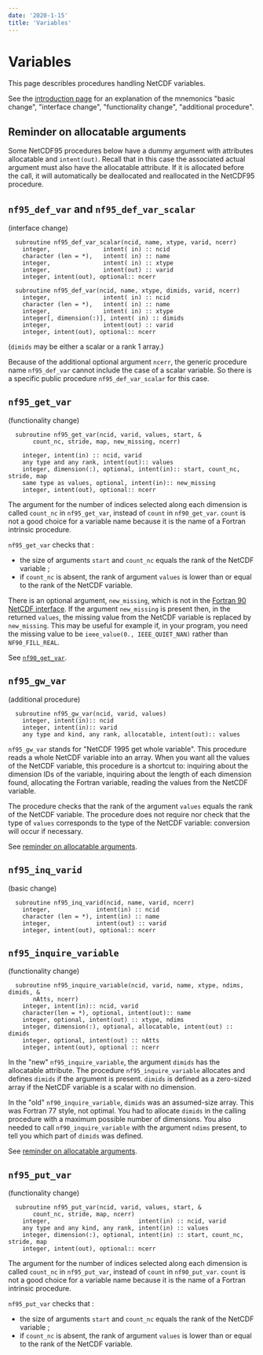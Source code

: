 ```yaml
---
date: '2020-1-15'
title: 'Variables'
---
```


Variables
===

This page describles procedures handling NetCDF variables.

See the [introduction page](../introduction.md) for an explanation of
the mnemonics "basic change", "interface change", "functionality
change", "additional procedure".

Reminder on allocatable arguments
---

Some NetCDF95 procedures below have a dummy argument with attributes
allocatable and `intent(out)`. Recall that in this case the associated
actual argument must also have the allocatable attribute. If it is
allocated before the call, it will automatically be deallocated and
reallocated in the NetCDF95 procedure.

`nf95_def_var` and `nf95_def_var_scalar`
---

(interface change)

      subroutine nf95_def_var_scalar(ncid, name, xtype, varid, ncerr)
        integer,               intent( in) :: ncid
        character (len = *),   intent( in) :: name
        integer,               intent( in) :: xtype
        integer,               intent(out) :: varid
        integer, intent(out), optional:: ncerr

      subroutine nf95_def_var(ncid, name, xtype, dimids, varid, ncerr)
        integer,               intent( in) :: ncid
        character (len = *),   intent( in) :: name
        integer,               intent( in) :: xtype
        integer[, dimension(:)], intent( in) :: dimids
        integer,               intent(out) :: varid
        integer, intent(out), optional:: ncerr

(`dimids` may be either a scalar or a rank 1 array.)

Because of the additional optional argument `ncerr`, the generic
procedure name `nf95_def_var` cannot include the case of a scalar
variable. So there is a specific public procedure `nf95_def_var_scalar`
for this case.

`nf95_get_var`
---

(functionality change)

      subroutine nf95_get_var(ncid, varid, values, start, &
           count_nc, stride, map, new_missing, ncerr)

        integer, intent(in) :: ncid, varid
        any type and any rank, intent(out):: values
        integer, dimension(:), optional, intent(in):: start, count_nc, stride, map
        same type as values, optional, intent(in):: new_missing
        integer, intent(out), optional:: ncerr

The argument for the number of indices selected along each dimension is
called `count_nc` in `nf95_get_var`, instead of `count` in
`nf90_get_var`. `count` is not a good choice for a variable name because
it is the name of a Fortran intrinsic procedure.

`nf95_get_var` checks that :

-   the size of arguments `start` and `count_nc` equals the rank of the
    NetCDF variable ;
-   if `count_nc` is absent, the rank of argument `values` is lower than
    or equal to the rank of the NetCDF variable.

There is an optional argument, `new_missing`, which is not in the
[Fortran 90 NetCDF
interface](https://www.unidata.ucar.edu/software/netcdf/docs-fortran/f90_The-NetCDF-Fortran-90-Interface-Guide.html). If
the argument `new_missing` is present then, in the returned `values`,
the missing value from the NetCDF variable is replaced by
`new_missing`.  This may be useful for example if, in your program,
you need the missing value to be `ieee_value(0., IEEE_QUIET_NAN)`
rather than `NF90_FILL_REAL`.

See [`nf90_get_var`](https://docs.unidata.ucar.edu/netcdf-fortran/current/f90-variables.html#f90-reading-data-values-nf90_get_var).

`nf95_gw_var`
---

(additional procedure)

      subroutine nf95_gw_var(ncid, varid, values)
        integer, intent(in):: ncid
        integer, intent(in):: varid
        any type and kind, any rank, allocatable, intent(out):: values

`nf95_gw_var` stands for "NetCDF 1995 get whole variable". This
procedure reads a whole NetCDF variable into an array. When you want all
the values of the NetCDF variable, this procedure is a shortcut to:
inquiring about the dimension IDs of the variable, inquiring about the
length of each dimension found, allocating the Fortran variable, reading
the values from the NetCDF variable.

The procedure checks that the rank of the argument `values` equals the
rank of the NetCDF variable. The procedure does not require nor check
that the type of `values` corresponds to the type of the NetCDF
variable: conversion will occur if necessary.

See [reminder on allocatable arguments](#reminder-on-allocatable-arguments).

`nf95_inq_varid`
---

(basic change)

      subroutine nf95_inq_varid(ncid, name, varid, ncerr)
        integer,             intent(in) :: ncid
        character (len = *), intent(in) :: name
        integer,             intent(out) :: varid
        integer, intent(out), optional:: ncerr

`nf95_inquire_variable`
---

(functionality change)

      subroutine nf95_inquire_variable(ncid, varid, name, xtype, ndims, dimids, &
           nAtts, ncerr)
        integer, intent(in):: ncid, varid
        character(len = *), optional, intent(out):: name
        integer, optional, intent(out) :: xtype, ndims
        integer, dimension(:), optional, allocatable, intent(out) :: dimids
        integer, optional, intent(out) :: nAtts
        integer, intent(out), optional :: ncerr

In the "new" `nf95_inquire_variable`, the argument `dimids` has the
allocatable attribute. The procedure `nf95_inquire_variable` allocates
and defines `dimids` if the argument is present. `dimids` is defined as
a zero-sized array if the NetCDF variable is a scalar with no dimension.

In the "old" `nf90_inquire_variable`, `dimids` was an assumed-size
array. This was Fortran 77 style, not optimal. You had to allocate
`dimids` in the calling procedure with a maximum possible number of
dimensions. You also needed to call `nf90_inquire_variable` with the
argument `ndims` present, to tell you which part of `dimids` was
defined.

See [reminder on allocatable arguments](#reminder-on-allocatable-arguments).

`nf95_put_var`
---

(functionality change)

      subroutine nf95_put_var(ncid, varid, values, start, &
           count_nc, stride, map, ncerr)
        integer,                         intent(in) :: ncid, varid
        any type and any kind, any rank, intent(in) :: values
        integer, dimension(:), optional, intent(in) :: start, count_nc, stride, map
        integer, intent(out), optional:: ncerr

The argument for the number of indices selected along each dimension is
called `count_nc` in `nf95_put_var`, instead of `count` in
`nf90_put_var`. `count` is not a good choice for a variable name because
it is the name of a Fortran intrinsic procedure.

`nf95_put_var` checks that :

-   the size of arguments `start` and `count_nc` equals the rank of the
    NetCDF variable ;
-   if `count_nc` is absent, the rank of argument `values` is lower than
    or equal to the rank of the NetCDF variable.
